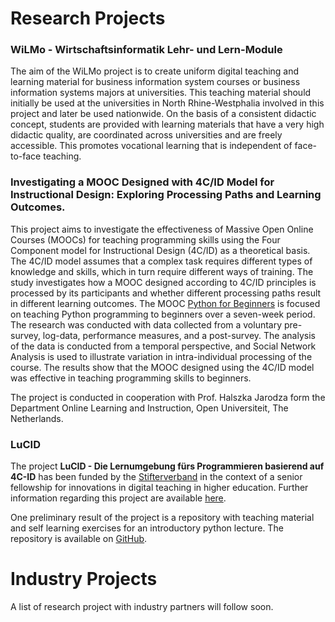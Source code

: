 # Research Projects

### WiLMo - Wirtschaftsinformatik Lehr- und Lern-Module

The aim of the WiLMo project is to create uniform digital teaching and learning material for business information system courses or
business information systems majors at universities. This teaching material should
initially be used at the universities in North Rhine-Westphalia involved
in this project and later be used nationwide. On the basis of a consistent didactic
concept, students are provided with learning materials that have a very high didactic
quality, are coordinated across universities and are freely accessible. This promotes
vocational learning that is independent of face-to-face teaching.

### Investigating a MOOC Designed with 4C/ID Model for Instructional Design: Exploring Processing Paths and Learning Outcomes.

This project aims to investigate the effectiveness of Massive Open Online Courses
(MOOCs) for teaching programming skills using the Four Component model for Instructional
Design (4C/ID) as a theoretical basis. The 4C/ID model assumes that a complex task
requires different types of knowledge and skills, which in turn require different
ways of training. The study investigates how a MOOC designed according to 4C/ID principles
is processed by its participants and whether different processing paths result in
different learning outcomes. The MOOC [Python for Beginners](https://open.sap.com/courses/python1)
is focused on teaching Python programming to
beginners over a seven-week period. The research was conducted with data collected
from a voluntary pre-survey, log-data, performance measures, and a post-survey. The
analysis of the data is conducted from a temporal perspective, and Social Network
Analysis is used to illustrate variation in intra-individual processing of the course.
The results show that the MOOC designed using the 4C/ID model was effective in
teaching programming skills to beginners.

The project is conducted in cooperation with Prof. Halszka Jarodza form the Department Online Learning and Instruction, Open Universiteit, The Netherlands.

### LuCID

The project **LuCID - Die Lernumgebung fürs Programmieren basierend auf 4C-ID**
has been funded by the [Stifterverband](https://www.stifterverband.org/) in the context of a senior fellowship
for innovations in digital teaching in higher education. Further information regarding
this project are available [here](https://www.stifterverband.org/digital-lehrfellows-nrw/2019/drumm).

One preliminary result of the project is a repository with teaching material and
self learning exercises for an introductory python lecture. The repository is available on [GitHub](https://github.com/ceedee666/python_introduction).

# Industry Projects

A list of research project with industry partners will follow soon.

